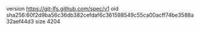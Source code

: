 version https://git-lfs.github.com/spec/v1
oid sha256:60f2d9ba56c36db382cefdaf6c361598549c55ca00acff74be3588a32aef44d3
size 4204
